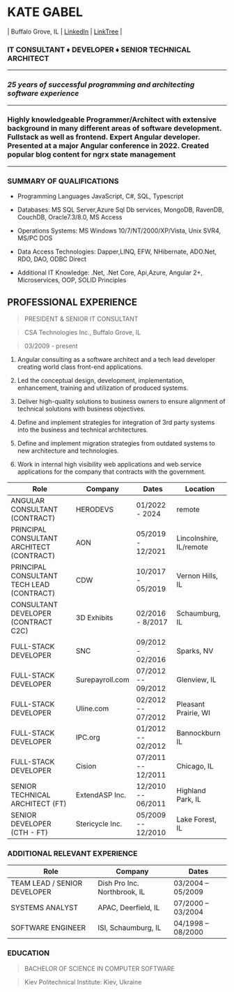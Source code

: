 # KATE GABEL

| Buffalo Grove, IL | <a href="https://www.linkedin.com/in/kategable/" target="_blank" rel="noopener noreferrer">LinkedIn</a> | <a href="https://linktr.ee/katalina.code" target="_blank" rel="noopener noreferrer">LinkTree</a> |


### IT CONSULTANT ♦ DEVELOPER ♦ SENIOR TECHNICAL ARCHITECT
***
### _25 years of successful programming and architecting software experience_
***
### Highly knowledgeable Programmer/Architect with extensive background in many different areas of software development. Fullstack as well as frontend. Expert Angular developer. Presented at a major Angular conference in 2022. Created popular blog content for ngrx state management
***
### SUMMARY OF QUALIFICATIONS

- Programming Languages JavaScript, C#, SQL, Typescript

- Databases: MS SQL Server,Azure Sql Db services, MongoDB, RavenDB, CouchDB, Oracle7.3/8.0, MS Access

- Operations Systems: MS Windows 10/7/NT/2000/XP/Vista, Unix SVR4, MS/PC DOS

- Data Access Technologies: Dapper,LINQ, EFW, NHibernate, ADO.Net, RDO, DAO, ODBC Direct

- Additional IT Knowledge: .Net, .Net Core, Api,Azure, Angular 2+, Microservices, OOP, SOLID Principles

## PROFESSIONAL EXPERIENCE

> PRESIDENT & SENIOR IT CONSULTANT

 > CSA Technologies Inc., Buffalo Grove, IL

 > 03/2009 - present

1. Angular consulting as a software architect and a tech lead developer creating world class front-end applications.

2. Led the conceptual design, development, implementation, enhancement, training and utilization of produced systems.

3. Deliver high-quality solutions to business owners to ensure alignment of technical solutions with business objectives.

4. Define and implement strategies for integration of 3rd party systems into the business and technical architectures.

5. Define and implement migration strategies from outdated systems to new architecture and technologies.

6. Work in internal high visibility web applications and web service applications for the company that contracts with the government.

| Role | Company | Dates | Location
| ------ | ---------- | ---------|------|
| ANGULAR CONSULTANT (CONTRACT) | HERODEVS | 01/2022 - 2024 | remote |
| PRINCIPAL CONSULTANT ARCHITECT (CONTRACT)| AON | 05/2019 - 12/2021| Lincolnshire, IL/remote |
| PRINCIPAL CONSULTANT TECH LEAD (CONTRACT)| CDW | 10/2017 - 05/2019| Vernon Hills, IL |
| CONSULTANT DEVELOPER (CONTRACT C2C) | 3D Exhibits | 02/2016 - 8/2017 | Schaumburg, IL |
| FULL-STACK DEVELOPER | SNC | 09/2012 - 02/2016| Sparks, NV |
| FULL-STACK DEVELOPER | Surepayroll.com | 07/2012 -- 09/2012| Glenview, IL |
| FULL-STACK DEVELOPER | Uline.com  | 02/2012 -- 07/2012 | Pleasant Prairie, WI |
| FULL-STACK DEVELOPER | IPC.org  | 01/2012 -- 02/2012|  Bannockburn IL |
|  FULL-STACK DEVELOPER | Cision | 07/2011 -- 12/2011 | Chicago, IL |
| SENIOR TECHNICAL ARCHITECT (FT)|  ExtendASP Inc. | 12/2010 -- 06/2011 | Highland Park, IL|
| SENIOR DEVELOPER (CTH - FT) | Stericycle Inc. | 05/2009 -- 12/2010 | Lake Forest, IL |


### ADDITIONAL RELEVANT EXPERIENCE

| Role | Company | Dates
| ------ | ------ | ---------|
| TEAM LEAD / SENIOR DEVELOPER | Dish Pro Inc. Northbrook, IL | 03/2004 – 05/2009| 
| SYSTEMS ANALYST | APAC, Deerfield, IL | 07/2000 – 03/2004 |
| SOFTWARE ENGINEER | ISI, Schaumburg, IL | 04/1998 – 08/2000

 

### EDUCATION

> BACHELOR OF SCIENCE IN COMPUTER SOFTWARE

> Kiev Politechnical Institute: Kiev, Ukraine
